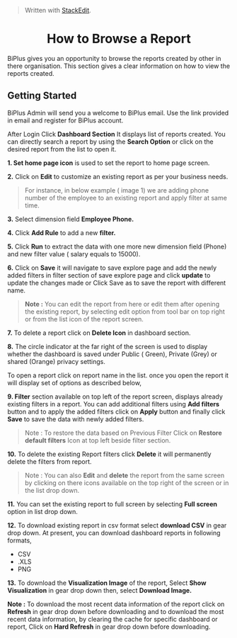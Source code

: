 
> Written with [StackEdit](https://stackedit.io/).

<center><h1>How to Browse a Report</h1></center>

BiPlus gives you an opportunity to browse the reports created by other in there organisation. This section gives a clear information on how to view the reports created.

## Getting Started

BiPlus Admin will send you a welcome to BiPlus email. Use the link provided in email and register for BiPlus account. 

After Login Click  **Dashboard Section** It displays list of  reports created. You can directly search a report by using the **Search Option** or click on the desired report from the list to open it.

**1. Set home page icon** is used to set the report to home page screen.

**2.**  Click on  **Edit** to customize an existing report as per your business needs.

> For instance,  in below example ( image 1) we are adding phone number of the employee to an existing report and apply filter at same time.

**3.** Select dimension field **Employee Phone.**

**4.** Click **Add Rule** to add a new **filter.** 

 **5.** Click **Run** to extract the data with one more new dimension field (Phone) and new filter value ( salary equals to 15000).

**6.** Click on **Save** it will navigate to save explore page and add the newly added filters in filter section of save explore page and click **update** to update the changes made or Click Save as to save the report with different name.

> **Note :** You can edit the report from here or edit them after opening the existing report, by selecting edit option from tool bar on top right or from the list icon of the report screen.

**7.** To delete a report click on **Delete Icon**  in dashboard section.

**8.**  The circle indicator at the far right of the screen is used to display whether the dashboard is saved under Public ( Green), Private (Grey) or shared (Orange) privacy settings.

To open a  report click on report name in the list. once you open the report it will display set of options as described below,

**9. Filter** section available on top left of the report screen, displays already existing filters in a report. You can add additional filters using **Add filters** button and to apply the added filters click on **Apply** button and finally click **Save** to save the data with newly added filters.


> Note : To restore the data based on Previous Filter Click on  **Restore default filters** Icon at top left beside filter section.

**10.** To delete the existing Report filters click **Delete** it will permanently delete the filters from report.

> Note : You can also **Edit** and **delete** the report from the same screen by clicking on there icons available on the top right of the screen or in the list drop down.

**11.** You can set the existing report to full screen by selecting **Full screen** option in list drop down.

**12.** To download existing report in csv format select **download CSV** in gear drop down.
 At present, you can download dashboard reports in following formats,
 - CSV
 - .XLS
-  PNG

**13.**  To download the **Visualization Image** of the report,  Select **Show Visualization** in gear drop down then, select  **Download Image.**

**Note :** To download the most recent data information of the report click on **Refresh** in gear drop down before downloading and to download the most recent data information, by clearing the cache for specific dashboard or report, Click on **Hard Refresh** in gear drop down before downloading. 






<!--stackedit_data:
eyJoaXN0b3J5IjpbLTYwNzQ3NDc5OCwtMTgxNzc1MDQzMCwtND
E5NDcyNDcsLTE1NTI3ODI3NjcsMTY4MTczNTg3OCwtMTYxODA5
NzczMCwtMjAzMjAxMTYxOSwtMTIzMjQyNTI3MywxNzA1MzA0MT
kwLC0xMjUwOTczNTUyLDIwNzk0Nzc0MjIsLTg5MzE1MTc2Nywt
MTk3MTIxODMwNCwtODc3NjU3NjM4LC0xNDAwMDU0MjQzLDExMD
M2MjQxOTYsLTIwMDM1ODE0NDIsLTE1NjM3MTkyMDIsNzMzMjIx
ODk4LDEwOTk4NTQ1OTJdfQ==
-->